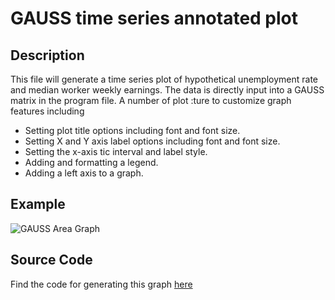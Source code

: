 # GAUSS time series annotated plot

## Description
This file will generate a time series plot of hypothetical unemployment rate and median worker weekly earnings. The data is directly input into a GAUSS matrix in the program file. A number of plot  :ture to customize graph features including
  *  Setting plot title options including font and font size.
  *  Setting X and Y axis label options including font and font size.
  *  Setting the x-axis tic interval and label style.
  *  Adding and formatting a legend.
  *  Adding a left axis to a graph.

## Example
![GAUSS Area Graph](https://github.com/ec78/gauss-plot-library/blob/master/images/time_series_annotated.png)

## Source Code
Find the code for generating this graph [here](https://github.com/ec78/gauss-plot-library/blob/master/src/time_series_annotated.gss)
